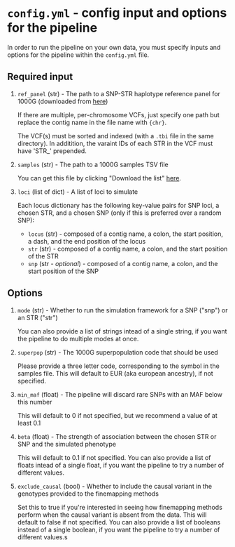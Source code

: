 # `config.yml` - config input and options for the pipeline
In order to run the pipeline on your own data, you must specify inputs and options for the pipeline within the `config.yml` file.
## Required input
1. `ref_panel` (str) - The path to a SNP-STR haplotype reference panel for 1000G (downloaded from [here](http://gymreklab.com/2018/03/05/snpstr_imputation.html))

    If there are multiple, per-chromosome VCFs, just specify one path but replace the contig name in the file name with `{chr}`.

    The VCF(s) must be sorted and indexed (with a `.tbi` file in the same directory). In additition, the varaint IDs of each STR in the VCF must have 'STR_' prepended.
2. `samples` (str) - The path to a 1000G samples TSV file

    You can get this file by clicking "Download the list" [here](https://www.internationalgenome.org/data-portal/sample).
3. `loci` (list of dict) - A list of loci to simulate

	Each locus dictionary has the following key-value pairs for SNP loci, a chosen STR, and a chosen SNP (only if this is preferred over a random SNP):
	  - `locus` (str) - composed of a contig name, a colon, the start position, a dash, and the end position of the locus
	  - `str` (str) - composed of a contig name, a colon, and the start position of the STR
	  - `snp` (str - _optional_) - composed of a contig name, a colon, and the start position of the SNP
## Options
1. `mode` (str) - Whether to run the simulation framework for a SNP ("snp") or an STR ("str")

    You can also provide a list of strings intead of a single string, if you want the pipeline to do multiple modes at once.
2. `superpop` (str) - The 1000G superpopulation code that should be used

    Please provide a three letter code, corresponding to the symbol in the samples file. This will default to EUR (aka european ancestry), if not specified.
3. `min_maf` (float) - The pipeline will discard rare SNPs with an MAF below this number

	This will default to 0 if not specified, but we recommend a value of at least 0.1
4. `beta` (float) - The strength of association between the chosen STR or SNP and the simulated phenotype

	This will default to 0.1 if not specified. You can also provide a list of floats intead of a single float, if you want the pipeline to try a number of different values.
5. `exclude_causal` (bool) - Whether to include the causal variant in the genotypes provided to the finemapping methods

	Set this to true if you're interested in seeing how finemapping methods perform when the causal variant is absent from the data. This will default to false if not specified. You can also provide a list of booleans instead of a single boolean, if you want the pipeline to try a number of different values.s
